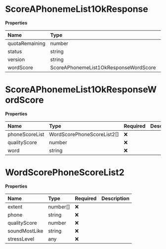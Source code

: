 # ScoreAPhonemeList1OkResponse

**Properties**

| Name           | Type                                  | Required | Description |
| :------------- | :------------------------------------ | :------- | :---------- |
| quotaRemaining | number                                | ❌       |             |
| status         | string                                | ❌       |             |
| version        | string                                | ❌       |             |
| wordScore      | ScoreAPhonemeList1OkResponseWordScore | ❌       |             |

# ScoreAPhonemeList1OkResponseWordScore

**Properties**

| Name           | Type                       | Required | Description |
| :------------- | :------------------------- | :------- | :---------- |
| phoneScoreList | WordScorePhoneScoreList2[] | ❌       |             |
| qualityScore   | number                     | ❌       |             |
| word           | string                     | ❌       |             |

# WordScorePhoneScoreList2

**Properties**

| Name          | Type     | Required | Description |
| :------------ | :------- | :------- | :---------- |
| extent        | number[] | ❌       |             |
| phone         | string   | ❌       |             |
| qualityScore  | number   | ❌       |             |
| soundMostLike | string   | ❌       |             |
| stressLevel   | any      | ❌       |             |

<!-- This file was generated by liblab | https://liblab.com/ -->
